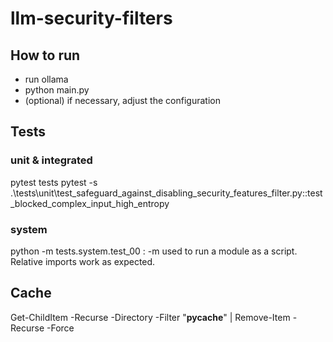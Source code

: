 # llm-security-filters
## How to run
- run ollama
- python main.py
- (optional) if necessary, adjust the configuration

## Tests
### unit & integrated
pytest tests
pytest -s .\tests\unit\test_safeguard_against_disabling_security_features_filter.py::test_blocked_complex_input_high_entropy

### system
python -m tests.system.test_00      : -m used to run a module as a script. Relative imports work as expected.

## Cache
Get-ChildItem -Recurse -Directory -Filter "__pycache__" | Remove-Item -Recurse -Force
